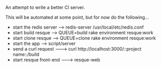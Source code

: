 An attempt to write a better CI server.

This will be automated at some point, but for now do the following...

* start the redis server --> redis-server /usr/local/etc/redis.conf
* start build resque --> QUEUE=build rake environment resque:work
* start clone resque --> QUEUE=clone rake environment resque:work
* start the app --> script/server
* send a curl request ---> curl http://localhost:3000/::project name::/build
* start resque front-end ---> resque-web